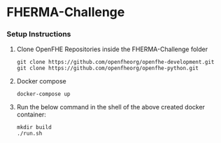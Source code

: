 # FHERMA-Challenge

### Setup Instructions

1. Clone OpenFHE Repositories inside the FHERMA-Challenge folder
    ```
    git clone https://github.com/openfheorg/openfhe-development.git
    git clone https://github.com/openfheorg/openfhe-python.git
    ```
2. Docker compose
    ```
    docker-compose up
    ```
3. Run the below command in the shell of the above created docker container:
    ```
    mkdir build
    ./run.sh
    ```
